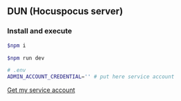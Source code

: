 ## DUN (Hocuspocus server)

### Install and execute
```bash
$npm i

$npm run dev
```

```bash
# .env
ADMIN_ACCOUNT_CREDENTIAL='' # put here service account
```

[Get my service account](https://console.firebase.google.com/u/1/project/_/settings/serviceaccounts)